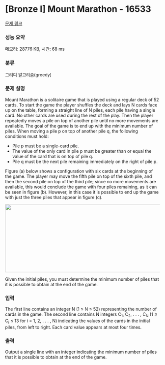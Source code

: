 # [Bronze I] Mount Marathon - 16533 

[문제 링크](https://www.acmicpc.net/problem/16533) 

### 성능 요약

메모리: 28776 KB, 시간: 68 ms

### 분류

그리디 알고리즘(greedy)

### 문제 설명

<p>Mount Marathon is a solitaire game that is played using a regular deck of 52 cards. To start the game the player shuffles the deck and lays N cards face up on the table, forming a straight line of N piles, each pile having a single card. No other cards are used during the rest of the play. Then the player repeatedly moves a pile on top of another pile until no more movements are available. The goal of the game is to end up with the minimum number of piles. When moving a pile p on top of another pile q, the following conditions must hold:</p>

<ul>
	<li>Pile p must be a single-card pile.</li>
	<li>The value of the only card in pile p must be greater than or equal the value of the card that is on top of pile q.</li>
	<li>Pile q must be the next pile remaining immediately on the right of pile p.</li>
</ul>

<p>Figure (a) below shows a configuration with six cards at the beginning of the game. The player may move the fifth pile on top of the sixth pile, and then the second pile on top of the third pile; since no more movements are available, this would conclude the game with four piles remaining, as it can be seen in figure (b). However, in this case it is possible to end up the game with just the three piles that appear in figure (c).</p>

<p style="text-align: center;"><img alt="" src="" style="width: 601px; height: 221px;"></p>

<p>Given the initial piles, you must determine the minimum number of piles that it is possible to obtain at the end of the game.</p>

### 입력 

 <p>The first line contains an integer N (1 ≤ N ≤ 52) representing the number of cards in the game. The second line contains N integers C<sub>1</sub>, C<sub>2</sub>, . . . , C<sub>N</sub> (1 ≤ C<sub>i</sub> ≤ 13 for i = 1, 2, . . . , N) indicating the values of the cards in the initial piles, from left to right. Each card value appears at most four times.</p>

### 출력 

 <p>Output a single line with an integer indicating the minimum number of piles that it is possible to obtain at the end of the game.</p>

